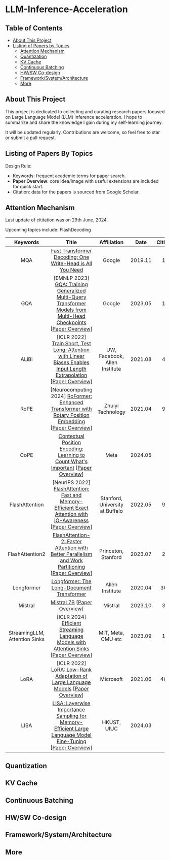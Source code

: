 # LLM-Inference-Acceleration

## Table of Contents

 - [About This Project](#about-this-project)
 - [Listing of Papers by Topics](#listing-of-papers-by-topics)
   - [Attention Mechanism](#attention-mechanism)
   - [Quantization](#quantization)
   - [KV Cache](#kv-cache)
   - [Continuous Batching](#continuous-batching)
   - [HW/SW Co-design](#hwsw-co-design)
   - [Framework/System/Architecture](#frameworksystemarchitecture)
   - [More](#more)

## About This Project
This project is dedicated to collecting and curating research papers focused on Large Language Model (LLM) inference acceleration. I hope to summarize and share the knowledge I gain during my self-learning journey.

It will be updated regularly. Contributions are welcome, so feel free to star or submit a pull request.

## Listing of Papers By Topics

Design Rule:
- Keywords: frequent academic terms for paper search.
- **Paper Overview**: core idea/image with useful extensions are included for quick start.
- Citation: data for the papers is sourced from Google Scholar.

## Attention Mechanism
Last update of cititation was on 29th June, 2024.

Upcoming topics include: FlashDecoding

|Keywords | Title | Affiliation | Date | Cititaion|
|:---:|:---:|:---:|:---:|:---:|
|MQA|[Fast Transformer Decoding: One Write-Head is All You Need](https://arxiv.org/abs/1911.02150v1)|Google|2019.11|176|
|GQA|[EMNLP 2023] [GQA: Training Generalized Multi-Query Transformer Models from Multi-Head Checkpoints](https://arxiv.org/abs/2305.13245) [[Paper Overview](https://github.com/shishishu/LLM-Inference-Acceleration/blob/main/attention-mechanism/gqa--training-generalized-multi-query-transformer-models-from-multi-head-checkpoints/README.md)]|Google|2023.05|174|
|ALiBi|[ICLR 2022] [Train Short, Test Long: Attention with Linear Biases Enables Input Length Extrapolation](https://arxiv.org/abs/2108.12409) [[Paper Overview](https://github.com/shishishu/LLM-Inference-Acceleration/blob/main/attention-mechanism/train-short--test-long--attention-with-linear-biases-enables-input-length-extrapolation/README.md)]|UW, Facebook, Allen Institute|2021.08|416|
|RoPE|[Neurocomputing 2024] [RoFormer: Enhanced Transformer with Rotary Position Embedding](https://arxiv.org/abs/2104.09864) [[Paper Overview](https://github.com/shishishu/LLM-Inference-Acceleration/blob/main/attention-mechanism/roformer--enhanced-transformer-with-rotary-position-embedding/README.md)]|Zhuiyi Technology|2021.04|937|
|CoPE|[Contextual Position Encoding: Learning to Count What's Important](https://arxiv.org/abs/2405.18719) [[Paper Overview](https://github.com/shishishu/LLM-Inference-Acceleration/blob/main/attention-mechanism/contextual-position-encoding--learning-to-count-what-s-important/README.md)]|Meta|2024.05|2|
|FlashAttention|[NeurIPS 2022] [FlashAttention: Fast and Memory-Efficient Exact Attention with IO-Awareness](https://arxiv.org/abs/2205.14135) [[Paper Overview](https://github.com/shishishu/LLM-Inference-Acceleration/blob/main/attention-mechanism/flashattention--fast-and-memory-efficient-exact-attention-with-io-awareness/README.md)]|Stanford, University at Buffalo|2022.05|915|
|FlashAttention2|[FlashAttention-2: Faster Attention with Better Parallelism and Work Partitioning](https://arxiv.org/abs/2307.08691) [[Paper Overview](https://github.com/shishishu/LLM-Inference-Acceleration/blob/main/attention-mechanism/flashattention-2--faster-attention-with-better-parallelism-and-work-partitioning/README.md)]|Princeton, Stanford|2023.07|281|
|Longformer|[Longformer: The Long-Document Transformer](https://arxiv.org/abs/2004.05150)|Allen Institute|2020.04|3605|
|Mistral|[Mistral 7B](https://arxiv.org/abs/2310.06825) [[Paper Overview](https://github.com/shishishu/LLM-Inference-Acceleration/blob/main/attention-mechanism/mistral-7b/README.md)]|Mistral|2023.10|313|
|StreamingLLM, Attention Sinks|[ICLR 2024] [Efficient Streaming Language Models with Attention Sinks](https://arxiv.org/abs/2309.17453) [[Paper Overview](https://github.com/shishishu/LLM-Inference-Acceleration/blob/main/attention-mechanism/efficient-streaming-language-models-with-attention-sinks/README.md)]|MIT, Meta, CMU etc|2023.09|146|
|LoRA|[ICLR 2022] [LoRA: Low-Rank Adaptation of Large Language Models](https://arxiv.org/abs/2106.09685) [[Paper Overview](https://github.com/shishishu/LLM-Inference-Acceleration/blob/main/attention-mechanism/lora--low-rank-adaptation-of-large-language-models/README.md)]|Microsoft|2021.06|4818|
|LISA|[LISA: Layerwise Importance Sampling for Memory-Efficient Large Language Model Fine-Tuning](https://arxiv.org/abs/2403.17919) [[Paper Overview](https://github.com/shishishu/LLM-Inference-Acceleration/blob/main/attention-mechanism/lisa--layerwise-importance-sampling-for-memory-efficient-large-language-model-fine-tuning/README.md)]|HKUST, UIUC|2024.03|2|

## Quantization

## KV Cache

## Continuous Batching

## HW/SW Co-design

## Framework/System/Architecture

## More
